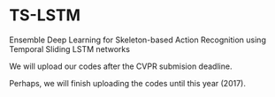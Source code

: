 # TS-LSTM
Ensemble Deep Learning for Skeleton-based Action Recognition using Temporal Sliding LSTM networks

We will upload our codes after the CVPR submision deadline.

Perhaps, we will finish uploading the codes until this year (2017).
